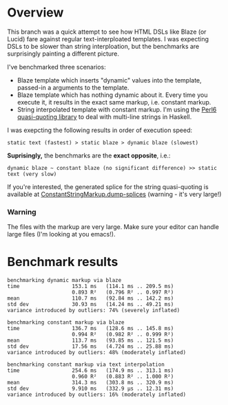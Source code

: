 # Overview

This branch was a quick attempt to see how HTML DSLs like Blaze (or Lucid) fare against regular text-interploated templates. I was expecting DSLs to be slower than string interploation, but the benchmarks are surprisingly painting a different picture.

I've benchmarked three scenarios:

* Blaze template which inserts "dynamic" values into the template, passed-in a arguments to the template.
* Blaze template which has nothing dynamic about it. Every time you execute it, it results in the exact same markup, i.e. constant markup.
* String interpolated template with constant markup. I'm using the [Perl6 quasi-quoting library](http://hackage.haskell.org/package/interpolatedstring-perl6-0.9.0/docs/Text-InterpolatedString-Perl6.html) to deal with multi-line strings in Haskell.

I was exepcting the following results in order of execution speed:

```
static text (fastest) > static blaze > dynamic blaze (slowest)
```

**Suprisingly,** the benchmarks are the **exact opposite**, i.e.:

```
dynamic blaze ~ constant blaze (no significant difference) >> static text (very slow)
```

If you're interested, the generated splice for the string quasi-quoting is available at [ConstantStringMarkup.dump-splices](https://raw.githubusercontent.com/vacationlabs/monad-transformer-benchmark/d32511c9348afd648028c3302c5debd0d2d255ed/ConstantStringMarkup.dump-splices) (warning - it's very large!)

### Warning

The files with the markup are very large. Make sure your editor can handle large files (I'm looking at you emacs!). 

# Benchmark results

```
benchmarking dynamic markup via blaze
time                 153.1 ms   (114.1 ms .. 209.5 ms)
                     0.893 R²   (0.796 R² .. 0.997 R²)
mean                 110.7 ms   (92.84 ms .. 142.2 ms)
std dev              30.93 ms   (14.24 ms .. 49.21 ms)
variance introduced by outliers: 74% (severely inflated)

benchmarking constant markup via blaze
time                 136.7 ms   (128.6 ms .. 145.8 ms)
                     0.994 R²   (0.982 R² .. 0.999 R²)
mean                 113.7 ms   (93.85 ms .. 121.5 ms)
std dev              17.56 ms   (4.724 ms .. 25.88 ms)
variance introduced by outliers: 48% (moderately inflated)

benchmarking constant markup via text interpolation
time                 254.6 ms   (174.9 ms .. 313.1 ms)
                     0.960 R²   (0.883 R² .. 1.000 R²)
mean                 314.3 ms   (303.8 ms .. 320.9 ms)
std dev              9.910 ms   (332.9 μs .. 12.31 ms)
variance introduced by outliers: 16% (moderately inflated)
```